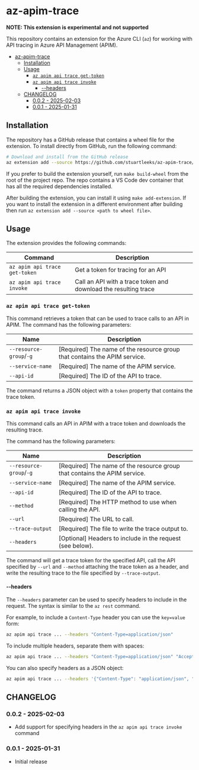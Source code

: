 # az-apim-trace

**NOTE: This extension is experimental and not supported**

This repository contains an extension for the Azure CLI (`az`) for working with API tracing in Azure API Management (APIM).

- [az-apim-trace](#az-apim-trace)
	- [Installation](#installation)
	- [Usage](#usage)
		- [`az apim api trace get-token`](#az-apim-api-trace-get-token)
		- [`az apim api trace invoke`](#az-apim-api-trace-invoke)
			- [--headers](#--headers)
	- [CHANGELOG](#changelog)
		- [0.0.2 - 2025-02-03](#002---2025-02-03)
		- [0.0.1 - 2025-01-31](#001---2025-01-31)


## Installation

The repository has a GitHub release that contains a wheel file for the extension.
To install directly from GitHub, run the following command:

```bash
# Download and install from the GitHub release
az extension add --source https://github.com/stuartleeks/az-apim-trace/releases/download/v0.0.2/apim_trace-0.0.2-py2.py3-none-any.whl --upgrade
```

If you prefer to build the extension yourself, run `make build-wheel` from the root of the project repo.
The repo contains a VS Code dev container that has all the required dependencies installed.

After building the extension, you can install it using `make add-extension`.
If you want to install the extension in a different environment after building then run `az extension add --source <path to wheel file>`.

## Usage

The extension provides the following commands:

| Command                       | Description                                                     |
| ----------------------------- | --------------------------------------------------------------- |
| `az apim api trace get-token` | Get a token for tracing for an API                              |
| `az apim api trace invoke`    | Call an API with a trace token and download the resulting trace |

### `az apim api trace get-token`

This command retrieves a token that can be used to trace calls to an API in APIM.
The command has the following parameters:

| Name                    | Description                                                               |
| ----------------------- | ------------------------------------------------------------------------- |
| `--resource-group`/`-g` | [Required] The name of the resource group that contains the APIM service. |
| `--service-name`        | [Required] The name of the APIM service.                                  |
| `--api-id`              | [Required] The ID of the API to trace.                                    |

The command returns a JSON object with a `token` property that contains the trace token.

### `az apim api trace invoke`

This command calls an API in APIM with a trace token and downloads the resulting trace.

The command has the following parameters:

| Name                    | Description                                                               |
| ----------------------- | ------------------------------------------------------------------------- |
| `--resource-group`/`-g` | [Required] The name of the resource group that contains the APIM service. |
| `--service-name`        | [Required] The name of the APIM service.                                  |
| `--api-id`              | [Required] The ID of the API to trace.                                    |
| `--method`              | [Required] The HTTP method to use when calling the API.                   |
| `--url`                 | [Required] The URL to call.                                               |
| `--trace-output`        | [Required] The file to write the trace output to.                         |
| `--headers`             | [Optional] Headers to include in the request (see below).                 |

The command will get a trace token for the specified API, call the API specified by `--url` and `--method` attaching the trace token as a header, and write the resulting trace to the file specified by `--trace-output`.

#### --headers

The `--headers` parameter can be used to specify headers to include in the request.
The syntax is similar to the `az rest` command.

For example, to include a `Content-Type` header you can use the `key=value` form:

```bash
az apim api trace ... --headers "Content-Type=application/json"
```

To include multiple headers, separate them with spaces:

```bash
az apim api trace ... --headers "Content-Type=application/json" "Accept=application/json"
```

You can also specify headers as a JSON object:

```bash
az apim api trace ... --headers '{"Content-Type": "application/json", "Accept": "application/json"}'
```

## CHANGELOG

### 0.0.2 - 2025-02-03

- Add support for specifying headers in the `az apim api trace invoke` command

### 0.0.1 - 2025-01-31

- Initial release


